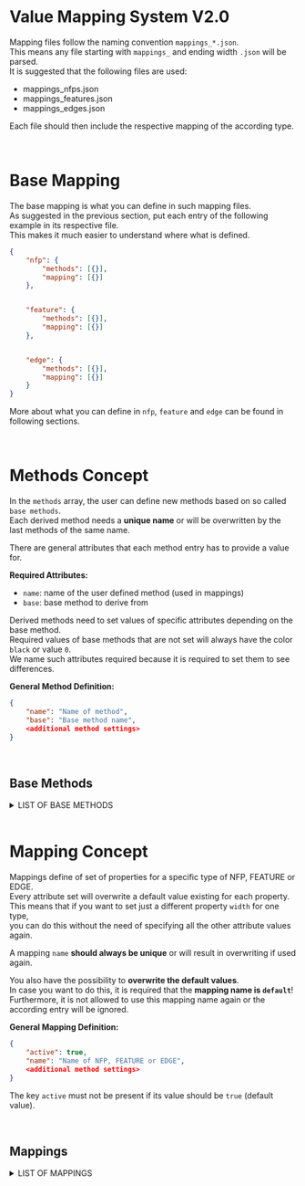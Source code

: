 # Value Mapping System V2.0

Mapping files follow the naming convention `mappings_*.json`.  
This means any file starting with `mappings_` and ending width `.json` will be parsed.  
It is suggested that the following files are used:  
- mappings_nfps.json
- mappings_features.json
- mappings_edges.json

Each file should then include the respective mapping of the according type.  


<br/>

# Base Mapping

The base mapping is what you can define in such mapping files.  
As suggested in the previous section, put each entry of the following example in its respective file.  
This makes it much easier to understand where what is defined.  

```json
{
    "nfp": {
        "methods": [{}],
        "mapping": [{}]
    },


    "feature": {
        "methods": [{}],
        "mapping": [{}]
    },


    "edge": {
        "methods": [{}],
        "mapping": [{}]
    }
}
```

More about what you can define in `nfp`, `feature` and `edge` can be found in following sections.  


<br/>

# Methods Concept

In the `methods` array, the user can define new methods based on so called `base methods`.  
Each derived method needs a **unique name** or will be overwritten by the last methods of the same name.  

There are general attributes that each method entry has to provide a value for.  

**Required Attributes:**  
- `name`: name of the user defined method (used in mappings)
- `base`: base method to derive from

Derived methods need to set values of specific attributes depending on the base method.  
Required values of base methods that are not set will always have the color `black` or value `0`.  
We name such attributes required because it is required to set them to see differences.  

**General Method Definition:**  
```json
{
    "name": "Name of method",
    "base": "Base method name",
    <additional method settings>
}
```

<br/>

## Base Methods

<details><summary>LIST OF BASE METHODS</summary>

<br/>

<details><summary>COLOR METHODS</summary>

#### Color_Scale

This method maps the current value of the NFP on a color scale.  
There is always a minimum and maximum value for each NFP  
which can either be relative to the file (local) or to the whole software system (global).  
The values of the minimum and maximum are calculated but can also be set to be fixed.  
For instance, if the current value is 10, the min. is 0 and the max. 20,  
then 10 is 50% on the color scale which would result in half of the first and half of the second color.  

**Example Definition:**  
```json
{
    "name": "Green_Blue",
    "base": "Color_Scale",
    "from": "0.4, 1.0, 0.4, 0.1",
    "to": "0.4, 0.4, 1.0, 1.0"
}
```

**Additional Required Attributes:**
- `from`: first color on scale (r, g, b, a) - `float` values in range 0-1
- `to`: second color on scale (r, g, b, a) - `float` values in range 0-1

**Optional Attributes:**
- None

**Planned:**  
- `steps`: affect smoothness of mapping curve - `int` in range 0-10

Note that the following **optional attributes were moved to general mapping**:  
- `min`: set minimum NFP value (overwrites calculated one!)
- `max`: set maximum NFP value (overwrites calculated one!)


#### Color_Fixed

This method provides the possibility to set a fixed color.  
It is especially useful for the NFP heightmap, features and edges.  

**Example Definition:**  
```json
{
    "name": "Green",
    "base": "Color_Fixed",
    "color": "0.4, 1.0, 0.4, 0.1"
}
```

**Additional Required Attributes:**
- `color`: fixed color value (r, g, b, a) - `float` values in range 0-1

**Optional Attributes:**
- *None*

</details>


<br/>

<details><summary>WIDTH METHODS</summary>

#### Width_Scale

This method maps a current value of an edge on its width in a range.  
It is used together with the minimum and maximum of this edge types values.  

**Example Definition:**  
```json
{
    "name": "Width_1-10",
    "base": "Width_Scale",
    "from": 1,
    "to": 10
}
```

**Additional Required Attributes:**  
- `from`: min. range value - `float` in range 0-100
- `to`: max. range value - `float` in range 0-100

**Optional Attributes:**  
- None

**Planned:**  
- `steps`: affect smoothness of mapping curve - `int` in range 0-10

Note that the following **optional attributes were moved to general mapping**:  
- `min`: set minimum edge type value (overwrites calculated one!)
- `max`: set maximum edge type value (overwrites calculated one!)


#### Width_Fixed

This method provides the possibility to set a fixed width of an edge.  

**Example Definition:**  
```json
{
    "name": "Width_1",
    "base": "Width_Fixed",
    "value": 1
}
```

**Additional Required Attributes:**
- `color`: fixed width value - `float` in range 0-1

**Optional Attributes:**
- *None*


</details>
</details>


<br/>

# Mapping Concept

Mappings define of set of properties for a specific type of NFP, FEATURE or EDGE.  
Every attribute set will overwrite a default value existing for each property.  
This means that if you want to set just a different property `width` for one type,  
you can do this without the need of specifying all the other attribute values again.  

A mapping `name` **should always be unique** or will result in overwriting if used again.  

You also have the possibility to **overwrite the default values**.  
In case you want to do this, it is required that the **mapping name is `default`**!  
Furthermore, it is not allowed to use this mapping name again or the according entry will be ignored.  

**General Mapping Definition:**  
```json
{
    "active": true,
    "name": "Name of NFP, FEATURE or EDGE",
    <additional method settings>
}
```

The key `active` must not be present if its value should be `true` (default value).  


<br/>

## Mappings

<details><summary>LIST OF MAPPINGS</summary>

<br/>

<details><summary>NFP MAPPING</summary>

## NFP Mapping

NFP is short for `non functional property`.  
For instance, such can describe the `performance`, `memory` or similar measured properties.  
NFPs are shown by either `region marking` where a color highlights a code section,  
or by a `heightmap` shown next to a code window.  
You can change the color mapping of the marked regions.  

#### General NFP Mapping

The general mapping looks like shown below.  
As already mentioned, you can change color attributes.  

```json
{
    "nfp": {
        "methods": [],
        "mapping": [
            {
                "active": true,
                "name": "Name of non-functional property",
                "color": {
                    "default": "Color method name for region-marking visualization",
                    "heightmap": "Color method name for heightmap visualization"
                },
                "unit": "ms"
            }
        ]
    }
}
```

There are a few methods available that you can use to change the color mapping.  
It is required that the `name` of the NFP matches a property of type "nfp" in the regions files to work as desired.  
If the respective nfp region property is not defined, this mapping will be ignored.  

**Optional Attributes:**  
- `minValue`: set minimum NFP value (overwrites the calculated one!) (values below will be set to this one)
- `maxValue`: set maximum NFP value (overwrites the calculated one!) (values above will be set to this one)
- `unit`: set the unit of values

#### NFP Base Methods

To change the color of the `default` visualization (code marking) or the heightmap,  
there are the following `base` methods available to use.  

- [Color_Scale](#color_scale)
- [Color_Fixed](#color_fixed)

</details>


<br/>

<details><summary>FEATURE MAPPING</summary>

## FEATURE Mapping

Features are shown on the left side of a code window and above.  
They tell which feature affects which code regions.  
It is required to set their color to make them distinguishable.  

#### General FEATURE Mapping

The general mapping looks like shown below.  

```json
{
    "feature": {
        "methods": [],
        "mapping": [
            {
                "active": true,
                "name": "Name of the feature",
                "color": "Fixed color method name"
            }
        ]
    }
}
```
  
It is required that the `name` of the mapping matches a feature name to work as desired.  
If the respective feature is not defined, this mapping will have no effect.  

#### FEATURE Base Methods

To change the color of the feature, there are the following `base` methods available to use.  

- [Color_Fixed](#color_fixed)

</details>


<br/>

<details><summary>EDGE MAPPING</summary>

## EDGE Mapping

An edge is a connection between nodes and regions inside or across code windows.  
They can have many different attributes like color, width or even curvature.  

#### General EDGE Mapping

The general mapping looks like shown below.  

```json
{
    "edge": {
        "methods": [],
        "mapping": [
            {
                "active": true,
                "name": "Name of edge type",
                "color": {
                    "relative_to": <none / direction / value>,
                    "method": "Name of color method or nothing for <region>"
                },
                "width": "Name of width method",
                "steps": 2-100,
                "curve_strength": 0-1,
                "curve_noise": 0-0.5
            }
        ]
    }
}
```
It is required that the `name` of the mapping matches an edge name to work as desired.  
If the respective edge is not defined, this mapping will have no effect.  

**Attributes:**
- `color -> relative_to`: what the color should be relative to - `string` of either "none", direction", "value" or "region"
- `color -> method`: the color method to use (should be scale method if relative to value)
- `steps`: points the edge consists of - `int` in range 2-100
- `curve_strength`: strength of the bezier curve - `float` in range 0-1
- `curve_noise`: noise added to curve strength (make lines with same strength distinguishable) - `float` in range 0-0.5

**Optional Attributes:**  
- `minValue`: set minimum value of an edge type (overwrites the calculated one!)
- `maxValue`: set maximum value of an edge type (overwrites the calculated one!)

**Planned:**
- `color -> relative_to`: additional type "region" to use the color of the region connected to

#### EDGE Base Methods

To change the color of the edge, there are the following `base` methods available to use.  

- [Color_Scale](#color_scale)
- [Color_Fixed](#color_fixed)

To change the width of the edge, there are the following `base` methods available to use.  

- [Width_Scale](#width_scale)
- [Width_Fixed](#width_fixed)

</details>
</details>
